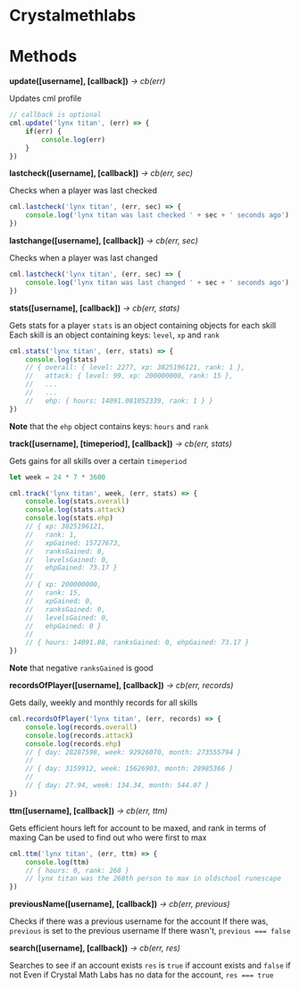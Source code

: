 # Crystalmethlabs

# Methods

__update([username], [callback])__ *-> cb(err)*

Updates cml profile

```js
// callback is optional
cml.update('lynx titan', (err) => {
	if(err) {
		console.log(err)
	}
})
```

__lastcheck([username], [callback])__ *-> cb(err, sec)*

Checks when a player was last checked

```js
cml.lastcheck('lynx titan', (err, sec) => {
	console.log('lynx titan was last checked ' + sec + ' seconds ago')
})
```

__lastchange([username], [callback])__ *-> cb(err, sec)*

Checks when a player was last changed

```js
cml.lastcheck('lynx titan', (err, sec) => {
	console.log('lynx titan was last changed ' + sec + ' seconds ago')
})
```

__stats([username], [callback])__ *-> cb(err, stats)*

Gets stats for a player
`stats` is an object containing objects for each skill
Each skill is an object containing keys: `level`, `xp` and `rank`

```js
cml.stats('lynx titan', (err, stats) => {
	console.log(stats)
	// { overall: { level: 2277, xp: 3825196121, rank: 1 },
	//	 attack: { level: 99, xp: 200000000, rank: 15 },
	// 	 ...
	// 	 ...
	//	 ehp: { hours: 14091.081052339, rank: 1 } }
})
```

__Note__ that the `ehp` object contains keys: `hours` and `rank`

__track([username], [timeperiod], [callback])__ *-> cb(err, stats)*

Gets gains for all skills over a certain `timeperiod`

```js
let week = 24 * 7 * 3600

cml.track('lynx titan', week, (err, stats) => {
	console.log(stats.overall)
	console.log(stats.attack)
	console.log(stats.ehp)
	// { xp: 3825196121,
	//   rank: 1,
	//   xpGained: 15727673,
	//   ranksGained: 0,
	//   levelsGained: 0,
	//   ehpGained: 73.17 }
	//
	// { xp: 200000000,
	//   rank: 15,
	//   xpGained: 0,
	//   ranksGained: 0,
	//   levelsGained: 0,
	//   ehpGained: 0 }
	//
	// { hours: 14091.08, ranksGained: 0, ehpGained: 73.17 }
})
```

__Note__ that negative `ranksGained` is good

__recordsOfPlayer([username], [callback])__ *-> cb(err, records)*

Gets daily, weekly and monthly records for all skills

```js
cml.recordsOfPlayer('lynx titan', (err, records) => {
	console.log(records.overall)
	console.log(records.attack)
	console.log(records.ehp)
	// { day: 28287598, week: 92926070, month: 273555794 }
	//
	// { day: 3159912, week: 15626903, month: 28985366 }
	//
	// { day: 27.94, week: 134.34, month: 544.07 }
})
```

__ttm([username], [callback])__ *-> cb(err, ttm)*

Gets efficient hours left for account to be maxed, and rank in terms of maxing
Can be used to find out who were first to max

```js
cml.ttm('lynx titan', (err, ttm) => {
	console.log(ttm)
	// { hours: 0, rank: 268 }
	// lynx titan was the 268th person to max in oldschool runescape
})
```

__previousName([username], [callback])__ *-> cb(err, previous)*

Checks if there was a previous username for the account
If there was, `previous` is set to the previous username
If there wasn't, `previous === false`

__search([username], [callback])__ *-> cb(err, res)*

Searches to see if an account exists
`res` is `true` if account exists and `false` if not
Even if Crystal Math Labs has no data for the account, `res === true`
